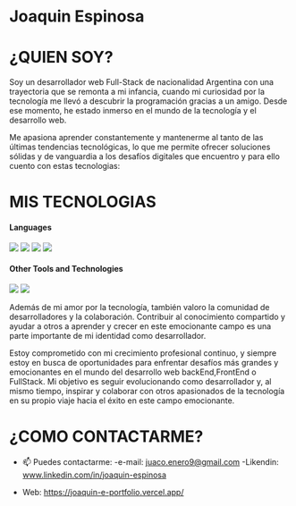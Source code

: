 # Joaquin Espinosa

# ¿QUIEN SOY?

Soy un desarrollador web Full-Stack de nacionalidad Argentina con una trayectoria que se remonta a mi infancia, cuando mi curiosidad por la tecnología me llevó a descubrir la programación gracias a un amigo. Desde ese momento, he estado inmerso en el mundo de la tecnología y el desarrollo web.

Me apasiona aprender constantemente y mantenerme al tanto de las últimas tendencias tecnológicas, lo que me permite ofrecer soluciones sólidas y de vanguardia a los desafíos digitales que encuentro y para ello cuento con estas tecnologias:

# MIS TECNOLOGIAS

<h4> Languages </h4>
<span> 
  <img src="https://img.shields.io/badge/HTML5-E34F26?style=for-the-badge&logo=html5&logoColor=white">
  <img src="https://img.shields.io/badge/CSS3-1572B6?style=for-the-badge&logo=css3&logoColor=white">
  <img src="https://img.shields.io/badge/JavaScript-F7DF1E?style=for-the-badge&logo=javascript&logoColor=black">
  <img src= "https://img.shields.io/badge/typescript-%23007ACC.svg?style=for-the-badge&logo=typescript&logoColor=white">
</span>

<h4> Other Tools and Technologies </h4>
<span>
  <img src="https://img.shields.io/badge/Git-F05032?style=for-the-badge&logo=git&logoColor=white">
  <img src="https://img.shields.io/badge/jira-%230A0FFF.svg?style=for-the-badge&logo=jira&logoColor=white">
</span>

Además de mi amor por la tecnología, también valoro la comunidad de desarrolladores y la colaboración. Contribuir al conocimiento compartido y ayudar a otros a aprender y crecer en este emocionante campo es una parte importante de mi identidad como desarrollador.

Estoy comprometido con mi crecimiento profesional continuo, y siempre estoy en busca de oportunidades para enfrentar desafíos más grandes y emocionantes en el mundo del desarrollo web backEnd,FrontEnd o FullStack. Mi objetivo es seguir evolucionando como desarrollador y, al mismo tiempo, inspirar y colaborar con otros apasionados de la tecnología en su propio viaje hacia el éxito en este campo emocionante.

# ¿COMO CONTACTARME?

- 📫 Puedes contactarme:
-e-mail: juaco.enero9@gmail.com
-Likendin: www.linkedin.com/in/joaquin-espinosa
* Web: https://joaquin-e-portfolio.vercel.app/
